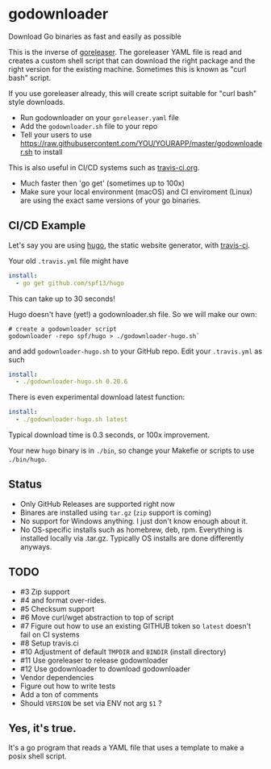 # godownloader
Download Go binaries as fast and easily as possible

This is the inverse of [goreleaser](https://github.com/goreleaser/goreleaser).  The goreleaser YAML file is read and creates a custom shell script that can download the right package and the right version for the existing machine.  Sometimes this is known as "curl bash" script.

If you use goreleaser already, this will create script suitable for "curl bash" style downloads.

* Run godownloader on your `goreleaser.yaml` file
* Add the `godownloader.sh` file to your repo
* Tell your users to use https://raw.githubusercontent.com/YOU/YOURAPP/master/godownloader.sh to install

This is also useful in CI/CD systems such as [travis-ci.org](https://travis-ci.org).

* Much faster then 'go get' (sometimes up to 100x)
* Make sure your local environment (macOS) and CI enviroment (Linux) are using the exact same versions of your go binaries.

## CI/CD Example

Let's say you are using [hugo](https://gohugo.io), the static website generator, with [travis-ci](https://travis-ci.org).

Your old `.travis.yml` file might have 

```yaml
install:
  - go get github.com/spf13/hugo
```

This can take up to 30 seconds! 

Hugo doesn't have (yet!) a godownloader.sh file.  So we will make our own:


```
# create a godownloader script
godownloader -repo spf/hugo > ./godownloader-hugo.sh`
```

and add `godownloader-hugo.sh` to your GitHub repo.  Edit your `.travis.yml` as such

```yaml
install:
  - ./godownloader-hugo.sh 0.20.6
```

There is even experimental download latest function:

```yaml
install:
  - ./godownloader-hugo.sh latest
```

Typical download time is 0.3 seconds, or 100x improvement.

Your new `hugo` binary is in `./bin`, so change your Makefie or scripts to use `./bin/hugo`. 

## Status

* Only GitHub Releases are supported right now
* Binares are installed using `tar.gz` (`zip` support is coming)
* No support for Windows anything.  I just don't know enough about it.
* No OS-specific installs such as homebrew, deb, rpm.  Everything is installed locally via .tar.gz.  Typically OS installs are done differently anyways.

## TODO

* #3 Zip support 
* #4 and format over-rides.
* #5 Checksum support
* #6 Move curl/wget abstraction to top of script
* #7 Figure out how to use an existing GITHUB token so `latest` doesn't fail on CI systems
* #8 Setup travis.ci
* #10 Adjustment of default `TMPDIR` and `BINDIR` (install directory)
* #11 Use goreleaser to release godownloader
* #12 Use godownloader to download godownloader
* Vendor dependencies
* Figure out how to write tests
* Add a ton of comments
* Should `VERSION` be set via ENV not arg `$1` ?

## Yes, it's true.

It's a go program that reads a YAML file that uses a template to make a posix shell script.

